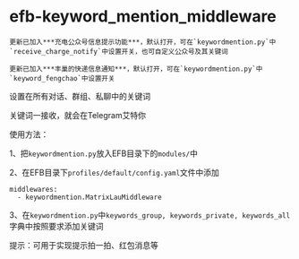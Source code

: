 # efb-keyword_mention_middleware


```
更新已加入***充电公众号信息提示功能***，默认打开，可在`keywordmention.py`中`receive_charge_notify`中设置开关，也可自定义公众号及其关键词

更新已加入***丰巢的快递信息通知***，默认打开，可在`keywordmention.py`中`keyword_fengchao`中设置开关
```


设置在所有对话、群组、私聊中的关键词

关键词一接收，就会在Telegram艾特你

使用方法：

1、把`keywordmention.py`放入EFB目录下的`modules/`中

2、在EFB目录下`profiles/default/config.yaml`文件中添加

```
middlewares:
  - keywordmention.MatrixLauMiddleware
```

3、在`keywordmention.py`中`keywords_group, keywords_private, keywords_all`字典中按照要求添加关键词

提示：可用于实现提示拍一拍、红包消息等

